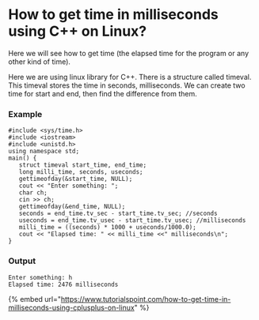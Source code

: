 # How to get time in milliseconds using C++ on Linux?

Here we will see how to get time (the elapsed time for the program or any other kind of time).

Here we are using linux library for C++. There is a structure called timeval. This timeval stores the time in seconds, milliseconds. We can create two time for start and end, then find the difference from them.

### Example

```
#include <sys/time.h>
#include <iostream>
#include <unistd.h>
using namespace std;
main() {
   struct timeval start_time, end_time;
   long milli_time, seconds, useconds;
   gettimeofday(&start_time, NULL);
   cout << "Enter something: ";
   char ch;
   cin >> ch;
   gettimeofday(&end_time, NULL);
   seconds = end_time.tv_sec - start_time.tv_sec; //seconds
   useconds = end_time.tv_usec - start_time.tv_usec; //milliseconds
   milli_time = ((seconds) * 1000 + useconds/1000.0);
   cout << "Elapsed time: " << milli_time <<" milliseconds\n";
}
```

### Output

```
Enter something: h
Elapsed time: 2476 milliseconds
```





{% embed url="https://www.tutorialspoint.com/how-to-get-time-in-milliseconds-using-cplusplus-on-linux" %}
